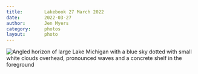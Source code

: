 ```yaml
---
title:        Lakebook 27 March 2022
date:         2022-03-27
author:       Jen Myers
category:     photos
layout:       photo
---
```


<div><img alt="Angled horizon of large Lake Michigan with a blue sky dotted with small white clouds overhead, pronounced waves and a concrete shelf in the foreground" src="{{ site.baseurl }}/images/photos/2022-03-27.jpg" /></div>
